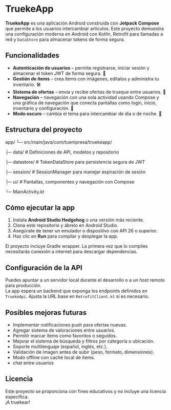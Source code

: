 # TruekeApp

**TruekeApp** es una aplicación Android construida con **Jetpack Compose** que permite a los usuarios intercambiar artículos. Este proyecto demuestra una configuración moderna en Android con Kotlin, Retrofit para llamadas a red y `DataStore` para almacenar tokens de forma segura.

## Funcionalidades
- **Autenticación de usuarios** – permite registrarse, iniciar sesión y almacenar el token JWT de forma segura. 🔐  
- **Gestión de ítems** – crea ítems con imágenes, edítalos y administra tu inventario. 🛠️  
- **Sistema de ofertas** – envía y recibe ofertas de trueque entre usuarios. 🤝  
- **Navegación** – navegación con una sola actividad usando Compose y una gráfica de navegación que conecta pantallas como login, inicio, inventario y configuración. 🧭  
- **Modo oscuro** – cambia el tema para intercambiar de día o de noche. 🌙  

## Estructura del proyecto
app/
└─ src/main/java/com/tuempresa/truekeapp/

├─ data/ # Definiciones de API, modelos y repositorio

├─ datastore/ # TokenDataStore para persistencia segura de JWT

├─ session/ # SessionManager para manejar expiración de sesión

├─ ui/ # Pantallas, componentes y navegación con Compose

└─ MainActivity.kt


## Cómo ejecutar la app
1. Instala **Android Studio Hedgehog** o una versión más reciente.
2. Clona este repositorio y ábrelo en Android Studio.
3. Asegúrate de tener un emulador o dispositivo con API 26 o superior.
4. Haz clic en **Run** para compilar y desplegar la app.

El proyecto incluye Gradle wrapper. La primera vez que lo compiles necesitarás conexión a internet para descargar dependencias.  

## Configuración de la API
Puedes apuntar a un servidor local durante el desarrollo o a un host remoto para producción.  
La app espera un backend que exponga los endpoints definidos en `TruekeApi`. Ajusta la URL base en `RetrofitClient.kt` si es necesario.

## Posibles mejoras futuras
- Implementar notificaciones push para ofertas nuevas.
- Agregar sistema de valoraciones entre usuarios.
- Permitir marcar ítems como favoritos o seguidos.
- Mejorar el sistema de búsqueda y filtros por categoría o ubicación.
- Soporte multilenguaje (español, inglés, etc.).
- Validación de imagen antes de subir (peso, formato, dimensiones).
- Modo offline con caché local de ítems.
- chat entre usuarios

## Licencia
Este proyecto se proporciona con fines educativos y no incluye una licencia específica.  
¡A truekear! 
